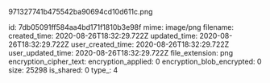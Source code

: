 971327741b475542ba90694cd10d611c.png

id: 7db05091ff584aa4bd171f1810b3e98f
mime: image/png
filename: 
created_time: 2020-08-26T18:32:29.722Z
updated_time: 2020-08-26T18:32:29.722Z
user_created_time: 2020-08-26T18:32:29.722Z
user_updated_time: 2020-08-26T18:32:29.722Z
file_extension: png
encryption_cipher_text: 
encryption_applied: 0
encryption_blob_encrypted: 0
size: 25298
is_shared: 0
type_: 4